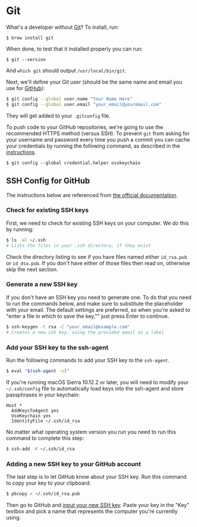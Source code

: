 # Git

What's a developer without [Git](http://git-scm.com/)? To install, run:

```text
$ brew install git
```

When done, to test that it installed properly you can run:

```text
$ git --version
```

And `which git` should output `/usr/local/bin/git`.

Next, we'll define your Git user \(should be the same name and email you use for [GitHub](https://github.com/)\):

```bash
$ git config --global user.name "Your Name Here"
$ git config --global user.email "your_email@youremail.com"
```

They will get added to your `.gitconfig` file.

To push code to your GitHub repositories, we're going to use the recommended HTTPS method \(versus SSH\). To prevent `git` from asking for your username and password every time you push a commit you can cache your credentials by running the following command, as described in the [instructions](https://help.github.com/articles/caching-your-github-password-in-git/).

```text
$ git config --global credential.helper osxkeychain
```

## SSH Config for GitHub

The instructions below are referenced from [the official documentation](https://help.github.com/articles/generating-ssh-keys).

### Check for existing SSH keys

First, we need to check for existing SSH keys on your computer. We do this by running:

```bash
$ ls -al ~/.ssh
# Lists the files in your .ssh directory, if they exist
```

Check the directory listing to see if you have files named either `id_rsa.pub` or `id_dsa.pub`. If you don't have either of those files then read on, otherwise skip the next section.

### Generate a new SSH key

If you don't have an SSH key you need to generate one. To do that you need to run the commands below, and make sure to substitute the placeholder with your email. The default settings are preferred, so when you're asked to "enter a file in which to save the key,"" just press Enter to continue.

```bash
$ ssh-keygen -t rsa -C "your_email@example.com"
# Creates a new ssh key, using the provided email as a label
```

### Add your SSH key to the ssh-agent

Run the following commands to add your SSH key to the `ssh-agent`.

```bash
$ eval "$(ssh-agent -s)"
```

If you're running macOS Sierra 10.12.2 or later, you will need to modify your `~/.ssh/config` file to automatically load keys into the ssh-agent and store passphrases in your keychain:

```text
Host *
  AddKeysToAgent yes
  UseKeychain yes
  IdentityFile ~/.ssh/id_rsa
```

No matter what operating system version you run you need to run this command to complete this step:

```bash
$ ssh-add -K ~/.ssh/id_rsa
```

### Adding a new SSH key to your GitHub account

The last step is to let GitHub know about your SSH key. Run this command to copy your key to your clipboard:

```bash
$ pbcopy < ~/.ssh/id_rsa.pub
```

Then go to GitHub and [input your new SSH key](https://github.com/settings/ssh/new). Paste your key in the "Key" textbox and pick a name that represents the computer you're currently using.

